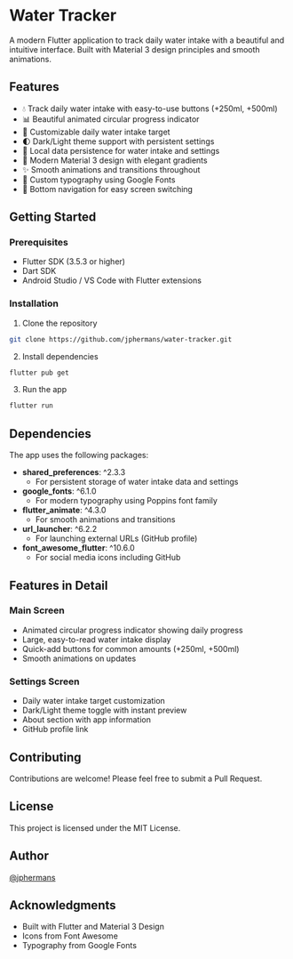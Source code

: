 # Water Tracker

A modern Flutter application to track daily water intake with a beautiful and intuitive interface. Built with Material 3 design principles and smooth animations.

## Features

- 💧 Track daily water intake with easy-to-use buttons (+250ml, +500ml)
- 📊 Beautiful animated circular progress indicator
- 🎯 Customizable daily water intake target
- 🌓 Dark/Light theme support with persistent settings
- 💾 Local data persistence for water intake and settings
- 📱 Modern Material 3 design with elegant gradients
- ✨ Smooth animations and transitions throughout
- 🎨 Custom typography using Google Fonts
- 🔄 Bottom navigation for easy screen switching

## Getting Started

### Prerequisites

- Flutter SDK (3.5.3 or higher)
- Dart SDK
- Android Studio / VS Code with Flutter extensions

### Installation

1. Clone the repository
```bash
git clone https://github.com/jphermans/water-tracker.git
```

2. Install dependencies
```bash
flutter pub get
```

3. Run the app
```bash
flutter run
```

## Dependencies

The app uses the following packages:

- **shared_preferences**: ^2.3.3
  - For persistent storage of water intake data and settings
- **google_fonts**: ^6.1.0
  - For modern typography using Poppins font family
- **flutter_animate**: ^4.3.0
  - For smooth animations and transitions
- **url_launcher**: ^6.2.2
  - For launching external URLs (GitHub profile)
- **font_awesome_flutter**: ^10.6.0
  - For social media icons including GitHub

## Features in Detail

### Main Screen
- Animated circular progress indicator showing daily progress
- Large, easy-to-read water intake display
- Quick-add buttons for common amounts (+250ml, +500ml)
- Smooth animations on updates

### Settings Screen
- Daily water intake target customization
- Dark/Light theme toggle with instant preview
- About section with app information
- GitHub profile link

## Contributing

Contributions are welcome! Please feel free to submit a Pull Request.

## License

This project is licensed under the MIT License.

## Author

[@jphermans](https://github.com/jphermans)

## Acknowledgments

- Built with Flutter and Material 3 Design
- Icons from Font Awesome
- Typography from Google Fonts

